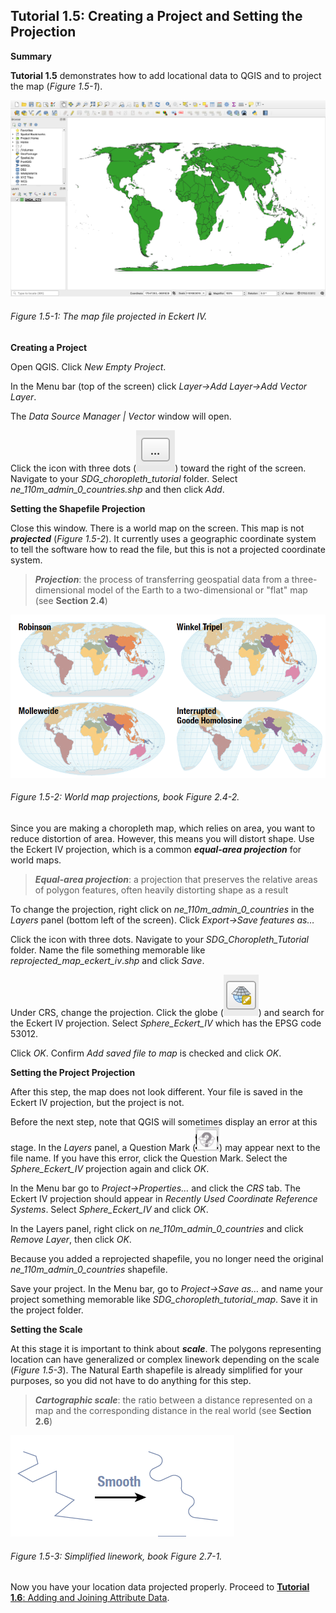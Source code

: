## Tutorial 1.5: Creating a Project and Setting the Projection

**Summary**

**Tutorial 1.5** demonstrates how to add locational data to QGIS and to project the map (*Figure 1.5-1*).

![](1.5_Project_and_Save_images/image_0.png)

###### Figure 1.5-1: The map file projected in Eckert IV.

**Creating a Project**

Open QGIS. Click *New Empty Project*.

In the Menu bar (top of the screen) click *Layer→Add Layer→Add Vector Layer*.

The *Data Source Manager | Vector* window will open. 

Click the icon with three dots (![](1.5_Project_and_Save_images/image_1.png)) toward the right of the screen. Navigate to your *SDG_choropleth_tutorial* folder. Select *ne_110m_admin_0_countries.shp* and then click *Add*.

**Setting the Shapefile Projection**

Close this window. There is a world map on the screen. This map is not ***projected*** (*Figure 1.5-2*). It currently uses a geographic coordinate system to tell the software how to read the file, but this is not a projected coordinate system.

> ***Projection***: the process of transferring geospatial data from a three-dimensional model of the Earth to a two-dimensional or "flat" map (see **Section 2.4**)

![](1.5_Project_and_Save_images/image_2.png)

###### Figure 1.5-2: World map projections, book Figure 2.4-2.

Since you are making a choropleth map, which relies on area, you want to reduce distortion of area. However, this means you will distort shape. Use the Eckert IV projection, which is a common ***equal-area projection*** for world maps.

> ***Equal-area projection***: a projection that preserves the relative areas of polygon features, often heavily distorting shape as a result

To change the projection, right click on *ne_110m_admin_0_countries* in the *Layers* panel (bottom left of the screen). Click *Export→Save features as…*

Click the icon with three dots. Navigate to your *SDG_Choropleth_Tutorial* folder. Name the file something memorable like *reprojected_map_eckert_iv*.*shp* and click *Save*.

Under CRS, change the projection. Click the globe (![](1.5_Project_and_Save_images/image_3.png)) and search for the Eckert IV projection. Select *Sphere_Eckert_IV* which has the EPSG code 53012.

Click *OK*. Confirm *Add saved file to map* is checked and click *OK*.

**Setting the Project Projection**

After this step, the map does not look different. Your file is saved in the Eckert IV projection, but the project is not.

Before the next step, note that QGIS will sometimes display an error at this stage. In the *Layers* panel, a Question Mark (![](1.5_Project_and_Save_images/image_4.png)) may appear next to the file name. If you have this error, click the Question Mark. Select the *Sphere_Eckert_IV* projection again and click *OK*.

In the Menu bar go to *Project→Properties…* and click the *CRS* tab. The Eckert IV projection should appear in *Recently Used Coordinate Reference Systems*. Select *Sphere_Eckert_IV* and click *OK*.

In the Layers panel, right click on *ne_110m_admin_0_countries* and click *Remove Layer*, then click *OK*. 

Because you added a reprojected shapefile, you no longer need the original *ne_110m_admin_0_countries* shapefile. 

Save your project. In the Menu bar, go to *Project→Save as…* and name your project something memorable like *SDG_choropleth_tutorial_map*. Save it in the project folder.

**Setting the Scale**

At this stage it is important to think about ***scale***. The polygons representing location can have generalized or complex linework depending on the scale (*Figure 1.5-3*). The Natural Earth shapefile is already simplified for your purposes, so you did not have to do anything for this step.

> ***Cartographic scale***: the ratio between a distance represented on a map and the corresponding distance in the real world (see **Section 2.6**)

![](1.5_Project_and_Save_images/image_5.png)

###### Figure 1.5-3: Simplified linework, book Figure 2.7-1.

Now you have your location data projected properly. Proceed to [**Tutorial 1.6**: Adding and Joining Attribute Data](/1_Choropleth/1.6_Add_Data.md).

